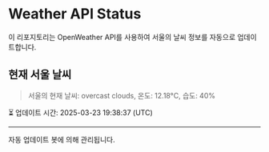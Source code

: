 
# Weather API Status

이 리포지토리는 OpenWeather API를 사용하여 서울의 날씨 정보를 자동으로 업데이트합니다.

## 현재 서울 날씨
> 서울의 현재 날씨: overcast clouds, 온도: 12.18°C, 습도: 40%

⏳ 업데이트 시간: 2025-03-23 19:38:37 (UTC)

---
자동 업데이트 봇에 의해 관리됩니다.
